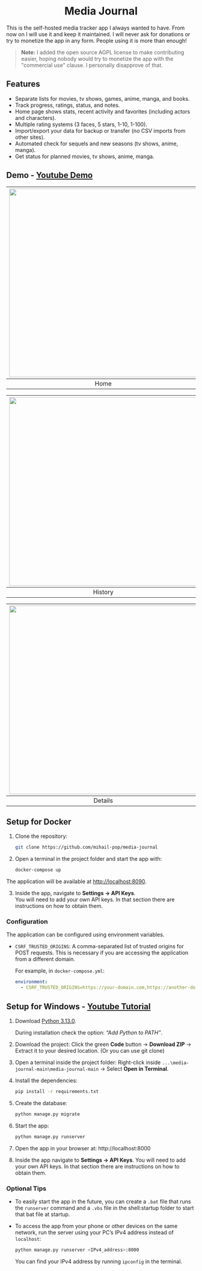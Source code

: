 <h1 align="center">Media Journal</h1>

This is the self-hosted media tracker app I always wanted to have. From now on I will use it and keep it maintained. I will never ask for donations or try to monetize the app in any form. People using it is more than enough!
> **Note:** I added the open source AGPL license to make contributing easier, hoping nobody would try to monetize the app with the "commercial use" clause. I personally disapprove of that.

## Features

- Separate lists for movies, tv shows, games, anime, manga, and books.
- Track progress, ratings, status, and notes.
- Home page shows stats, recent activity and favorites (including actors and characters).
- Multiple rating systems (3 faces, 5 stars, 1-10, 1-100).
- Import/export your data for backup or transfer (no CSV imports from other sites).
- Automated check for sequels and new seasons (tv shows, anime, manga).
- Get status for planned movies, tv shows, anime, manga.

## Demo - [Youtube Demo](https://youtu.be/85DY-WM6cI4?si=u7q5AAbQnWaxTuQN)
| <img src="https://github.com/user-attachments/assets/bb3275ec-116c-4edc-b663-f5bc807db3eb" width="500" /> | <img src="https://github.com/user-attachments/assets/40c7600f-86ce-492d-8c4a-d720553f0436" width="500" /> |
| :-----------------------------------------: | :-----------------------------------------: |
|                 Home                    |               Movies                   |

| <img src="https://github.com/user-attachments/assets/384e1df9-db92-44ee-bf74-5d3237c47fe6" width="500" /> | <img src="https://github.com/user-attachments/assets/f567bff6-c6ad-43f8-87b8-21d2a1cf4295" width="500" /> |
| :-----------------------------------------: | :-----------------------------------------: |
|               History                  |               Discover                   |

| <img src="https://github.com/user-attachments/assets/e030c577-5d06-4ffa-927a-646977ab2209"  width="500" /> | <img src="https://github.com/user-attachments/assets/7f265f43-55fe-4767-a2ae-3836a579eb4a" width="500" /> |
| :-----------------------------------------: | :-----------------------------------------: |
|               Details                  |               Edit                   |

## Setup for Docker
1. Clone the repository:
    ```sh
    git clone https://github.com/mihail-pop/media-journal
    ```

2. Open a terminal in the project folder and start the app with:
    ```sh
    docker-compose up
    ```
  The application will be available at [http://localhost:8090](http://localhost:8090).
  
3. Inside the app, navigate to **Settings → API Keys**.  
   You will need to add your own API keys. In that section there are instructions on how to obtain them.

### Configuration

The application can be configured using environment variables.

- `CSRF_TRUSTED_ORIGINS`: A comma-separated list of trusted origins for POST requests. This is necessary if you are accessing the application from a different domain.

  For example, in `docker-compose.yml`:

  ```yaml
  environment:
    - CSRF_TRUSTED_ORIGINS=https://your-domain.com,https://another-domain.com
  ```

## Setup for Windows - [Youtube Tutorial](https://youtu.be/AGMv3L0hziY)

1. Download [Python 3.13.0](https://www.python.org/downloads/release/python-3130/).

   During installation check the option:
   *“Add Python to PATH”*.

2. Download the project:
   Click the green **Code** button → **Download ZIP** → Extract it to your desired location. (Or you can use git clone)

3. Open a terminal inside the project folder:
   Right-click inside `...\media-journal-main\media-journal-main` → Select **Open in Terminal**.

4. Install the dependencies:
   ```sh
   pip install -r requirements.txt
   ```

5. Create the database:
   ```sh
   python manage.py migrate
   ```
6. Start the app:
   ```sh
   python manage.py runserver
   ```
7. Open the app in your browser at: http://localhost:8000
8. Inside the app navigate to **Settings → API Keys**.
   You will need to add your own API keys. In that section there are instructions on how to obtain them.

### Optional Tips

- To easily start the app in the future, you can create a `.bat` file that runs the `runserver` command and a `.vbs` file in the shell:startup folder to start that bat file at startup.

- To access the app from your phone or other devices on the same network, run the server using your PC’s IPv4 address instead of `localhost`:

  ```sh
  python manage.py runserver <IPv4_address>:8000
  ```
   You can find your IPv4 address by running `ipconfig` in the terminal.

